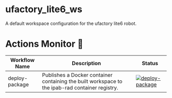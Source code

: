 # ufactory_lite6_ws
A default workspace configuration for the ufactory lite6 robot.

# Actions Monitor 🔎
| **Workflow Name**            | **Description**                                        | **Status**                                                                                                                                                                                                                                                                      |
|------------------------------|--------------------------------------------------------|---------------------------------------------------------------------------------------------------------------------------------------------------------------------------------------------------------------------------------------------------------------------------------|
| deploy-package    | Publishes a Docker container containing the built workspace to the ipab-rad container registry.       | [![deploy-package](https://github.com/ipab-rad/ufactory_lite6_ws/actions/workflows/deploy_package.yaml/badge.svg)](https://github.com/ipab-rad/ufactory_lite_6/blob/peter/moveit_py/.github/workflows/deploy_package.yaml)          |
